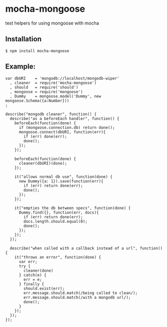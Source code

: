 mocha-mongoose
==============

test helpers for using mongoose with mocha

## Installation

    $ npm install mocha-mongoose

## Example:

    var dbURI    = 'mongodb://localhost/mongodb-wiper'
      , cleaner  = require('mocha-mongoose')
      , should   = require('should')
      , mongoose = require('mongoose')
      , Dummy    = mongoose.model('Dummy', new mongoose.Schema({a:Number}))
    ;

    describe("mongodb cleaner", function() {
      describe("as a beforeEach handler", function() {
        beforeEach(function(done) {
          if (mongoose.connection.db) return done();
          mongoose.connect(dbURI, function(err){
            if (err) done(err);
            done();
          });
        });

        beforeEach(function(done) {
          cleaner(dbURI)(done);
        });

        it("allows normal db use", function(done) {
          new Dummy({a: 1}).save(function(err){
            if (err) return done(err);
            done();
          });
        });

        it("empties the db between specs", function(done) {
          Dummy.find({}, function(err, docs){
            if (err) return done(err);
            docs.length.should.equal(0);
            done();
          });
        });
      });

      describe("when called with a callback instead of a url", function() {
        it("throws an error", function(done) {
          var err;
          try {
            cleaner(done)
          } catch(e) {
            err = e;
          } finally {
            should.exist(err);
            err.message.should.match(/being called to clean/);
            err.message.should.match(/with a mongodb url/);
            done();
          }
        });
      });
    });
